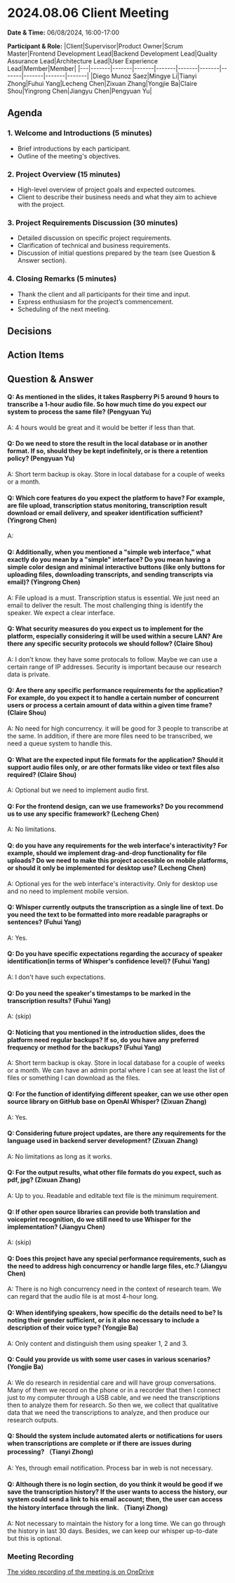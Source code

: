 # 2024.08.06 Client Meeting

**Date & Time:** 06/08/2024, 16:00-17:00

**Participant & Role:**
|Client|Supervisor|Product Owner|Scrum Master|Frontend Development Lead|Backend Development Lead|Quality Assurance Lead|Architecture Lead|User Experience Lead|Member|Member|
|---|-------|-------|-------|-------|-------|-------|-------|-------|-------|-------|
|Diego Munoz Saez|Mingye Li|Tianyi Zhong|Fuhui Yang|Lecheng Chen|Zixuan Zhang|Yongjie Ba|Claire Shou|Yingrong Chen|Jiangyu Chen|Pengyuan Yu|

## Agenda


### 1. **Welcome and Introductions (5 minutes)**
   - Brief introductions by each participant.
   - Outline of the meeting's objectives.

### 2. **Project Overview (15 minutes)**
   - High-level overview of project goals and expected outcomes.
   - Client to describe their business needs and what they aim to achieve with the project.

### 3. **Project Requirements Discussion (30 minutes)**
   - Detailed discussion on specific project requirements.
   - Clarification of technical and business requirements.
   - Discussion of initial questions prepared by the team (see Question & Answer section).

### 4. **Closing Remarks (5 minutes)**
   - Thank the client and all participants for their time and input.
   - Express enthusiasm for the project’s commencement.
   - Scheduling of the next meeting.



## Decisions


## Action Items





## Question & Answer


#### Q: As mentioned in the slides, it takes Raspberry Pi 5 around 9 hours to transcribe a 1-hour audio file. So how much time do you expect our system to process the same file? (Pengyuan Yu)

A: 4 hours would be great and it would be better if less than that.

#### Q: Do we need to store the result in the local database or in another format. If so, should they be kept indefinitely, or is there a retention policy? (Pengyuan Yu)

A: Short term backup is okay. Store in local database for a couple of weeks or a month.

#### Q: Which core features do you expect the platform to have? For example, are file upload, transcription status monitoring, transcription result download or email delivery, and speaker identification sufficient?  (Yingrong Chen)

A:

#### Q: Additionally, when you mentioned a "simple web interface," what exactly do you mean by a "simple" interface? Do you mean having a simple color design and minimal interactive buttons (like only buttons for uploading files, downloading transcripts, and sending transcripts via email)? (Yingrong Chen)

A: File upload is a must. Transcription status is essential. We just need an email to deliver the result. The most challenging thing is identify the speaker. We expect a clear interface.

#### Q: What security measures do you expect us to implement for the platform, especially considering it will be used within a secure LAN? Are there any specific security protocols we should follow? (Claire Shou)

A: I don't know. they have some protocals to follow. Maybe we can use a certain range of IP addresses. Security is important because our research data is private.

#### Q: Are there any specific performance requirements for the application? For example, do you expect it to handle a certain number of concurrent users or process a certain amount of data within a given time frame? (Claire Shou)

A: No need for high concurrency. it will be good for 3 people to transcribe at the same. In addition, if there are more files need to be transcribed, we need a queue system to handle this.

#### Q: What are the expected input file formats for the application? Should it support audio files only, or are other formats like video or text files also required? (Claire Shou)

A: Optional but we need to implement audio first.

#### Q: For the frontend design, can we use frameworks? Do you recommend us to use any specific framework? (Lecheng Chen)

A: No limitations.

#### Q: do you have any requirements for the web interface's interactivity? For example, should we implement drag-and-drop functionality for file uploads? Do we need to make this project accessible on mobile platforms, or should it only be implemented for desktop use? (Lecheng Chen)

A: Optional yes for the web interface's interactivity. Only for desktop use and no need to implement mobile version.

#### Q: Whisper currently outputs the transcription as a single line of text. Do you need the text to be formatted into more readable paragraphs or sentences? (Fuhui Yang)

A: Yes.

#### Q: Do you have specific expectations regarding the accuracy of speaker identification(in terms of Whisper's confidence level)? (Fuhui Yang)

A: I don't have such expectations.

#### Q: Do you need the speaker's timestamps to be marked in the transcription results? (Fuhui Yang)

A: (skip)

#### Q: Noticing that you mentioned in the introduction slides, does the platform need regular backups? If so, do you have any preferred frequency or method for the backups? (Fuhui Yang)

A: Short term backup is okay. Store in local database for a couple of weeks or a month. We can have an admin portal where I can see at least the list of files or something I can download as the files.

#### Q: For the function of identifying different speaker, can we use other open source library on GitHub base on OpenAI Whisper? (Zixuan Zhang)

A: Yes.

#### Q: Considering future project updates, are there any requirements for the language used in backend server development? (Zixuan Zhang)

A: No limitations as long as it works.

#### Q: For the output results, what other file formats do you expect, such as pdf, jpg? (Zixuan Zhang)

A: Up to you. Readable and editable text file is the minimum requirement.

#### Q: If other open source libraries can provide both translation and voiceprint recognition, do we still need to use Whisper for the implementation? (Jiangyu Chen)

A: (skip)

#### Q: Does this project have any special performance requirements, such as the need to address high concurrency or handle large files, etc.? (Jiangyu Chen)

A: There is no high concurrency need in the context of research team. We can regard that the audio file is at most 4-hour long.

#### Q: When identifying speakers, how specific do the details need to be? Is noting their gender sufficient, or is it also necessary to include a description of their voice type? (Yongjie Ba)

A: Only content and distinguish them using speaker 1, 2 and 3.

#### Q: Could you provide us with some user cases in various scenarios? (Yongjie Ba)

A: We do research in residential care and will have group conversations. Many of them we record on the phone or in a recorder that then I connect just to my computer through a USB cable, and we need the transcriptions then to analyze them for research. So then we, we collect that qualitative data that we need the transcriptions to analyze, and then produce our research outputs. 

#### Q: Should the system include automated alerts or notifications for users when transcriptions are complete or if there are issues during processing? （Tianyi Zhong)

A: Yes, through email notification. Process bar in web is not necessary.

#### Q: Although there is no login section, do you think it would be good if we save the transcription history? If the user wants to access the history, our system could send a link to his email account; then, the user can access the history interface through the link. （Tianyi Zhong)

A: Not necessary to maintain the history for a long time. We can go through the history in last 30 days. Besides, we can keep our whisper up-to-date but this is optional.

### Meeting Recording

[The video recording of the meeting is on OneDrive](https://unimelbcloud-my.sharepoint.com/:v:/g/personal/xxxxxx)
